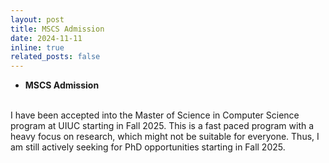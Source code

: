 ```yaml
---
layout: post
title: MSCS Admission
date: 2024-11-11
inline: true
related_posts: false
---
```


- **MSCS Admission**
<br/>
I have been accepted into the Master of Science in Computer Science program at UIUC starting in Fall 2025. This is a fast paced program with a heavy focus on research, which might not be suitable for everyone. Thus, I am still actively seeking for PhD opportunities starting in Fall 2025.
